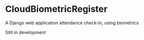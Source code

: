 # CloudBiometricRegister
A Django web application attendance check-in, using biometrics

Still in development

